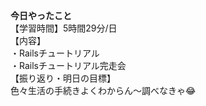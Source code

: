 **今日やったこと**<br>
【学習時間】5時間29分/日<br>
【内容】<br>
・Railsチュートリアル<br>
・Railsチュートリアル完走会<br>
【振り返り・明日の目標】<br>
色々生活の手続きよくわからん〜調べなきゃ😂<br>